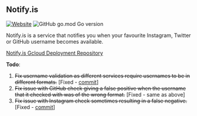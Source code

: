 ## Notify.is

[![Website](https://img.shields.io/website?url=https%3A%2F%2Fnotify.is)](https://notify.is) ![GitHub go.mod Go version](https://img.shields.io/github/go-mod/go-version/oliverproud/notify.is)

Notify.is is a service that notifies you when your favourite Instagram, Twitter or GitHub username becomes available.

[Notify.is Gcloud Deployment Repository](https://github.com/oliverproud/notify.is-go)

**Todo**:
1. ~~Fix username validation as different services require usernames to be in different formats.~~ [Fixed - [commit](https://github.com/oliverproud/notify.is/commit/fe95bb4a45a47aa5b72bd918eef83490954691cc)]
2. ~~Fix issue with GitHub check giving a false positive when the username that it checked with was of the wrong format.~~ [Fixed - same as above]
3. ~~Fix issue with Instagram check sometimes resulting in a false negative.~~ [Fixed - [commit](https://github.com/oliverproud/notify.is-gcloud/commit/1fc17d8ba91373e5334f46566fafb1a87484d89b)]
